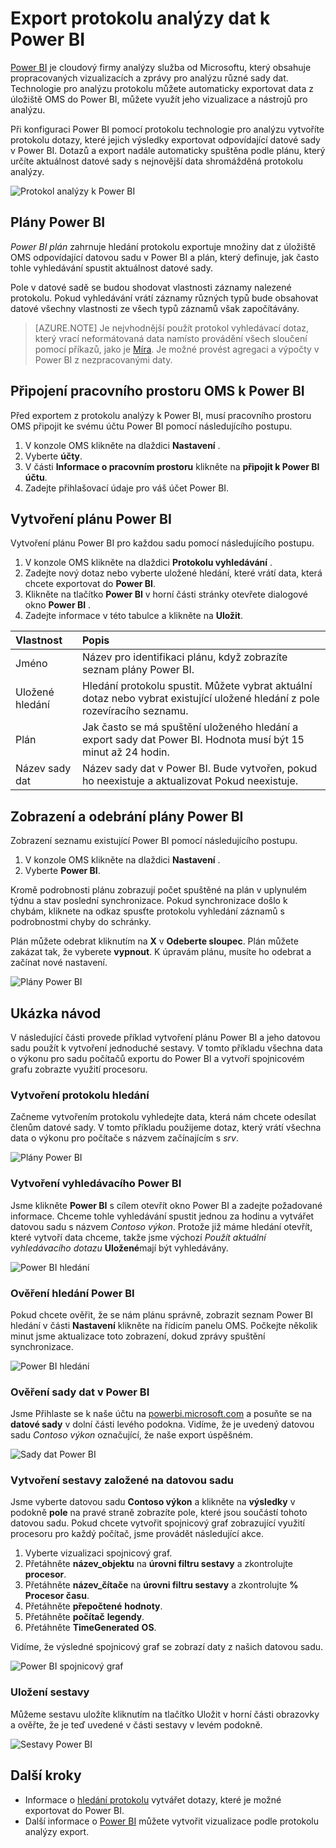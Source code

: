 <properties
   pageTitle="Export protokolu analýzy dat k Power BI | Microsoft Azure"
   description="Power BI je cloudový firmy analýzy služba od Microsoftu, který obsahuje propracovaných vizualizacích a zprávy pro analýzu různé sady dat.  Protokol analýzy můžete nepřetržitě exportovat data z úložiště OMS do Power BI, můžete využít jeho vizualizace a nástrojů pro analýzu.  Tento článek popisuje postup při konfiguraci dotazy v protokolu analýzy, která automaticky exportovat do Power BI v pravidelných intervalech."
   services="log-analytics"
   documentationCenter=""
   authors="bwren"
   manager="jwhit"
   editor="tysonn" />
<tags
   ms.service="log-analytics"
   ms.devlang="na"
   ms.topic="article"
   ms.tgt_pltfrm="na"
   ms.workload="infrastructure-services"
   ms.date="10/18/2016"
   ms.author="bwren" />

# <a name="export-log-analytics-data-to-power-bi"></a>Export protokolu analýzy dat k Power BI

[Power BI](https://powerbi.microsoft.com/documentation/powerbi-service-get-started/) je cloudový firmy analýzy služba od Microsoftu, který obsahuje propracovaných vizualizacích a zprávy pro analýzu různé sady dat.  Technologie pro analýzu protokolu můžete automaticky exportovat data z úložiště OMS do Power BI, můžete využít jeho vizualizace a nástrojů pro analýzu.

Při konfiguraci Power BI pomocí protokolu technologie pro analýzu vytvoříte protokolu dotazy, které jejich výsledky exportovat odpovídající datové sady v Power BI.  Dotazů a export nadále automaticky spuštěna podle plánu, který určíte aktuálnost datové sady s nejnovější data shromážděná protokolu analýzy.

![Protokol analýzy k Power BI](media/log-analytics-powerbi/overview.png)

## <a name="power-bi-schedules"></a>Plány Power BI

*Power BI plán* zahrnuje hledání protokolu exportuje množiny dat z úložiště OMS odpovídající datovou sadu v Power BI a plán, který definuje, jak často tohle vyhledávání spustit aktuálnost datové sady.

Pole v datové sadě se budou shodovat vlastnosti záznamy nalezené protokolu.  Pokud vyhledávání vrátí záznamy různých typů bude obsahovat datové všechny vlastnosti ze všech typů záznamů však započítávány.  

> [AZURE.NOTE] Je nejvhodnější použít protokol vyhledávací dotaz, který vrací neformátovaná data namísto provádění všech sloučení pomocí příkazů, jako je [Míra](log-analytics-search-reference.md#measure).  Je možné provést agregaci a výpočty v Power BI z nezpracovanými daty.

## <a name="connecting-oms-workspace-to-power-bi"></a>Připojení pracovního prostoru OMS k Power BI

Před exportem z protokolu analýzy k Power BI, musí pracovního prostoru OMS připojit ke svému účtu Power BI pomocí následujícího postupu.  

1. V konzole OMS klikněte na dlaždici **Nastavení** .
2. Vyberte **účty**.
3. V části **Informace o pracovním prostoru** klikněte na **připojit k Power BI účtu**.
4. Zadejte přihlašovací údaje pro váš účet Power BI.

## <a name="create-a-power-bi-schedule"></a>Vytvoření plánu Power BI

Vytvoření plánu Power BI pro každou sadu pomocí následujícího postupu.

1. V konzole OMS klikněte na dlaždici **Protokolu vyhledávání** .
2. Zadejte nový dotaz nebo vyberte uložené hledání, které vrátí data, která chcete exportovat do **Power BI**.  
3. Klikněte na tlačítko **Power BI** v horní části stránky otevřete dialogové okno **Power BI** .
4. Zadejte informace v této tabulce a klikněte na **Uložit**.

| Vlastnost | Popis |
|:--|:--|
| Jméno | Název pro identifikaci plánu, když zobrazíte seznam plány Power BI. |
| Uložené hledání | Hledání protokolu spustit.  Můžete vybrat aktuální dotaz nebo vybrat existující uložené hledání z pole rozevíracího seznamu. |
| Plán | Jak často se má spuštění uloženého hledání a export sady dat Power BI.  Hodnota musí být 15 minut až 24 hodin. |
| Název sady dat | Název sady dat v Power BI.  Bude vytvořen, pokud ho neexistuje a aktualizovat Pokud neexistuje. |

## <a name="viewing-and-removing-power-bi-schedules"></a>Zobrazení a odebrání plány Power BI

Zobrazení seznamu existující Power BI pomocí následujícího postupu.

1. V konzole OMS klikněte na dlaždici **Nastavení** .
2. Vyberte **Power BI**.

Kromě podrobnosti plánu zobrazují počet spuštěné na plán v uplynulém týdnu a stav poslední synchronizace.  Pokud synchronizace došlo k chybám, kliknete na odkaz spusťte protokolu vyhledání záznamů s podrobnostmi chyby do schránky.

Plán můžete odebrat kliknutím na **X** v **Odeberte sloupec**.  Plán můžete zakázat tak, že vyberete **vypnout**.  K úpravám plánu, musíte ho odebrat a začínat nové nastavení.

![Plány Power BI](media/log-analytics-powerbi/schedules.png)

## <a name="sample-walkthrough"></a>Ukázka návod
V následující části provede příklad vytvoření plánu Power BI a jeho datovou sadu použít k vytvoření jednoduché sestavy.  V tomto příkladu všechna data o výkonu pro sadu počítačů exportu do Power BI a vytvoří spojnicovém grafu zobrazte využití procesoru.

### <a name="create-log-search"></a>Vytvoření protokolu hledání
Začneme vytvořením protokolu vyhledejte data, která nám chcete odesílat členům datové sady.  V tomto příkladu použijeme dotaz, který vrátí všechna data o výkonu pro počítače s názvem začínajícím s *srv*.  

![Plány Power BI](media/log-analytics-powerbi/walkthrough-query.png)

### <a name="create-power-bi-search"></a>Vytvoření vyhledávacího Power BI
Jsme klikněte **Power BI** s cílem otevřít okno Power BI a zadejte požadované informace.  Chceme tohle vyhledávání spustit jednou za hodinu a vytvářet datovou sadu s názvem *Contoso výkon*.  Protože již máme hledání otevřít, které vytvoří data chceme, takže jsme výchozí *Použít aktuální vyhledávacího dotazu* **Uložené**mají být vyhledávány.

![Power BI hledání](media/log-analytics-powerbi/walkthrough-schedule.png)

### <a name="verify-power-bi-search"></a>Ověření hledání Power BI
Pokud chcete ověřit, že se nám plánu správně, zobrazit seznam Power BI hledání v části **Nastavení** klikněte na řídicím panelu OMS.  Počkejte několik minut jsme aktualizace toto zobrazení, dokud zprávy spuštění synchronizace.

![Power BI hledání](media/log-analytics-powerbi/walkthrough-schedules.png)

### <a name="verify-the-dataset-in-power-bi"></a>Ověření sady dat v Power BI
Jsme Přihlaste se k naše účtu na [powerbi.microsoft.com](http://powerbi.microsoft.com/) a posuňte se na **datové sady** v dolní části levého podokna.  Vidíme, že je uvedený datovou sadu *Contoso výkon* označující, že naše export úspěšném.

![Sady dat Power BI](media/log-analytics-powerbi/walkthrough-datasets.png)

### <a name="create-report-based-on-dataset"></a>Vytvoření sestavy založené na datovou sadu
Jsme vyberte datovou sadu **Contoso výkon** a klikněte na **výsledky** v podokně **pole** na pravé straně zobrazíte pole, které jsou součástí tohoto datovou sadu.  Pokud chcete vytvořit spojnicový graf zobrazující využití procesoru pro každý počítač, jsme provádět následující akce.

1. Vyberte vizualizaci spojnicový graf.
2. Přetáhněte **název_objektu** na **úrovni filtru sestavy** a zkontrolujte **procesor**.
3. Přetáhněte **název_čítače** na **úrovni filtru sestavy** a zkontrolujte **% Procesor času**.
4. Přetáhněte **přepočtené** **hodnoty**.
5. Přetáhněte **počítač** **legendy**.
6. Přetáhněte **TimeGenerated** **OS**.

Vidíme, že výsledné spojnicový graf se zobrazí daty z našich datovou sadu.

![Power BI spojnicový graf](media/log-analytics-powerbi/walkthrough-linegraph.png)

### <a name="save-the-report"></a>Uložení sestavy
Můžeme sestavu uložíte kliknutím na tlačítko Uložit v horní části obrazovky a ověřte, že je teď uvedené v části sestavy v levém podokně.

![Sestavy Power BI](media/log-analytics-powerbi/walkthrough-report.png)

## <a name="next-steps"></a>Další kroky

- Informace o [hledání protokolu](log-analytics-log-searches.md) vytvářet dotazy, které je možné exportovat do Power BI.
- Další informace o [Power BI](http://powerbi.microsoft.com) můžete vytvořit vizualizace podle protokolu analýzy export.
